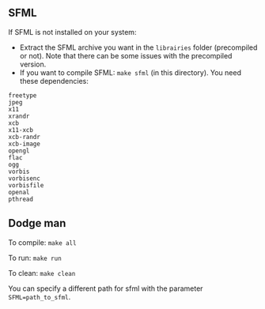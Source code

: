 ## SFML

If SFML is not installed on your system:

 * Extract the SFML archive you want in the `librairies` folder (precompiled or not).
Note that there can be some issues with the precompiled version.
 * If you want to compile SFML: `make sfml` (in this directory). You need these dependencies:

```
freetype
jpeg
x11
xrandr
xcb
x11-xcb
xcb-randr
xcb-image
opengl
flac
ogg
vorbis
vorbisenc
vorbisfile
openal
pthread
```

## Dodge man

To compile: `make all`

To run: `make run`

To clean: `make clean`

You can specify a different path for sfml with the parameter `SFML=path_to_sfml`.
